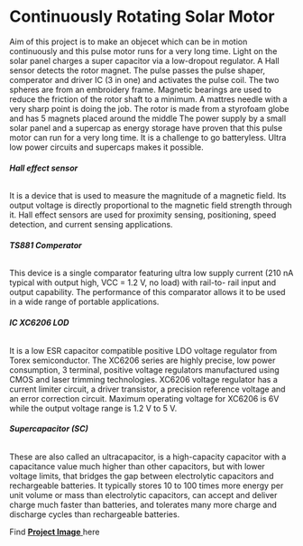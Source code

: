# **Continuously Rotating Solar Motor**
Aim of this project is to make an objecet which can be in motion continuously and this pulse motor runs for a very long time.
Light on the solar panel charges a super capacitor via a low-dropout regulator. A Hall sensor detects the rotor magnet. The pulse passes the pulse shaper, comperator and driver IC (3 in one) and activates the pulse coil.
The two spheres are from an embroidery frame. Magnetic bearings are used to reduce the friction of the rotor shaft to a minimum. A mattres needle with a very sharp point is doing the job. The rotor is made from a styrofoam globe and has 5 magnets placed around the middle
The power supply by a small solar panel and a supercap as energy storage have proven that this pulse motor can run for a very long time. It is a challenge to go batteryless. Ultra low power circuits and supercaps makes it possible.

###### ***Hall effect sensor***
It is a device that is used to measure the magnitude of a magnetic field. Its output voltage is directly proportional to the magnetic field strength through it. Hall effect sensors are used for proximity sensing, positioning, speed detection, and current sensing applications.

###### ***TS881 Comperator***
This device is a single comparator featuring ultra low supply current (210 nA typical with output high, VCC = 1.2 V, no load) with rail-to- rail input and output capability. The performance of this comparator allows it to be used in a wide range of portable applications.

###### ***IC XC6206 LOD***
It is a low ESR capacitor compatible positive LDO voltage regulator from Torex semiconductor. The XC6206 series are highly precise, low power consumption, 3 terminal, positive voltage regulators manufactured using CMOS and laser trimming technologies. XC6206 voltage regulator has a current limiter circuit, a driver transistor, a precision reference voltage and an error correction circuit. Maximum operating voltage for XC6206 is 6V while the output voltage range is 1.2 V to 5 V.

###### ***Supercapacitor (SC)***
These are also called an ultracapacitor, is a high-capacity capacitor with a capacitance value much higher than other capacitors, but with lower voltage limits, that bridges the gap between electrolytic capacitors and rechargeable batteries. It typically stores 10 to 100 times more energy per unit volume or mass than electrolytic capacitors, can accept and deliver charge much faster than batteries, and tolerates many more charge and discharge cycles than rechargeable batteries.

Find [ **Project Image** ](https://user-images.githubusercontent.com/64272528/80778904-8e272f80-8b87-11ea-8d46-f59adb4a5ef6.jpeg) here
